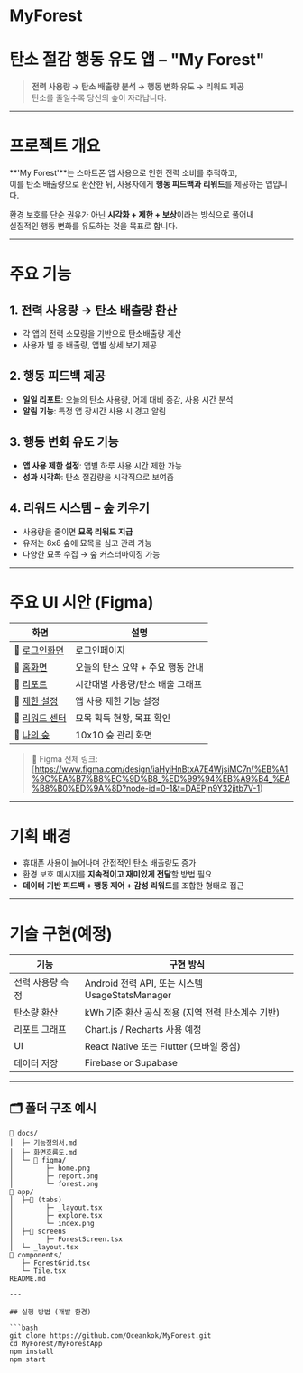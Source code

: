# MyForest

# 탄소 절감 행동 유도 앱 – "My Forest"

> **전력 사용량 → 탄소 배출량 분석 → 행동 변화 유도 → 리워드 제공**  
> 탄소를 줄일수록 당신의 숲이 자라납니다.

---

# 프로젝트 개요

**'My Forest'**는 스마트폰 앱 사용으로 인한 전력 소비를 추적하고,  
이를 탄소 배출량으로 환산한 뒤, 사용자에게 **행동 피드백과 리워드**를 제공하는 앱입니다.

환경 보호를 단순 권유가 아닌 **시각화 + 제한 + 보상**이라는 방식으로 풀어내  
실질적인 행동 변화를 유도하는 것을 목표로 합니다.

---

# 주요 기능

## 1. 전력 사용량 → 탄소 배출량 환산
- 각 앱의 전력 소모량을 기반으로 탄소배출량 계산
- 사용자 별 총 배출량, 앱별 상세 보기 제공

## 2. 행동 피드백 제공
- **일일 리포트**: 오늘의 탄소 사용량, 어제 대비 증감, 사용 시간 분석
- **알림 기능**: 특정 앱 장시간 사용 시 경고 알림

## 3. 행동 변화 유도 기능
- **앱 사용 제한 설정**: 앱별 하루 사용 시간 제한 가능
- **성과 시각화**: 탄소 절감량을 시각적으로 보여줌

## 4. 리워드 시스템 – 숲 키우기
- 사용량을 줄이면 **묘목 리워드 지급**
- 유저는 8x8 숲에 묘목을 심고 관리 가능
- 다양한 묘목 수집 → 숲 커스터마이징 가능

---

# 주요 UI 시안 (Figma)

| 화면 | 설명 |
|------|------|
| 🔗 [로그인화면](https://www.figma.com/design/iaHyiHnBtxA7E4WjsiMC7n/%EB%A1%9C%EA%B7%B8%EC%9D%B8_%ED%99%94%EB%A9%B4_%EA%B8%B0%ED%9A%8D?node-id=1-14&t=DAEPjn9Y32jitb7V-1) | 로그인페이지 |
| 🔗 [홈화면](https://www.figma.com/design/iaHyiHnBtxA7E4WjsiMC7n/%EB%A1%9C%EA%B7%B8%EC%9D%B8_%ED%99%94%EB%A9%B4_%EA%B8%B0%ED%9A%8D?node-id=6-9&t=DAEPjn9Y32jitb7V-1) | 오늘의 탄소 요약 + 주요 행동 안내 |
| 🔗 [리포트](https://www.figma.com/design/iaHyiHnBtxA7E4WjsiMC7n/%EB%A1%9C%EA%B7%B8%EC%9D%B8_%ED%99%94%EB%A9%B4_%EA%B8%B0%ED%9A%8D?node-id=29-5&t=G4mQ7VdBFVYJZoaM-1) | 시간대별 사용량/탄소 배출 그래프 |
| 🔗 [제한 설정](https://www.figma.com/file/...) | 앱 사용 제한 기능 설정 |
| 🔗 [리워드 센터](https://www.figma.com/file/...) | 묘목 획득 현황, 목표 확인 |
| 🔗 [나의 숲](https://www.figma.com/design/iaHyiHnBtxA7E4WjsiMC7n/%EB%A1%9C%EA%B7%B8%EC%9D%B8_%ED%99%94%EB%A9%B4_%EA%B8%B0%ED%9A%8D?node-id=41-140&t=AILeyeOHXhNZqiRu-1) | 10x10 숲 관리 화면 |

> 🔗 Figma 전체 링크: [https://www.figma.com/design/iaHyiHnBtxA7E4WjsiMC7n/%EB%A1%9C%EA%B7%B8%EC%9D%B8_%ED%99%94%EB%A9%B4_%EA%B8%B0%ED%9A%8D?node-id=0-1&t=DAEPjn9Y32jitb7V-1)

---

# 기획 배경

- 휴대폰 사용이 늘어나며 간접적인 탄소 배출량도 증가
- 환경 보호 메시지를 **지속적이고 재미있게 전달**할 방법 필요
- **데이터 기반 피드백 + 행동 제어 + 감성 리워드**를 조합한 형태로 접근

---

# 기술 구현(예정)

| 기능 | 구현 방식 |
|------|-----------|
| 전력 사용량 측정 | Android 전력 API, 또는 시스템 UsageStatsManager |
| 탄소량 환산 | kWh 기준 환산 공식 적용 (지역 전력 탄소계수 기반) |
| 리포트 그래프 | Chart.js / Recharts 사용 예정 |
| UI | React Native 또는 Flutter (모바일 중심) |
| 데이터 저장 | Firebase or Supabase |

---

## 🗂️ 폴더 구조 예시

```plaintext
📁 docs/
│  ├─ 기능정의서.md
│  ├─ 화면흐름도.md
│  └─ 📁 figma/
│        ├─ home.png
│        ├─ report.png
│        └─ forest.png
📁 app/
│  ├─📁 (tabs)
│        ├─ _layout.tsx
│        ├─ explore.tsx
│        └─ index.png
│  ├─📁 screens
│        ├─ ForestScreen.tsx
│  └─ _layout.tsx
📁 components/
   ├─ ForestGrid.tsx
   └─ Tile.tsx
README.md

---

## 실행 방법 (개발 환경)

```bash
git clone https://github.com/Oceankok/MyForest.git
cd MyForest/MyForestApp
npm install
npm start

